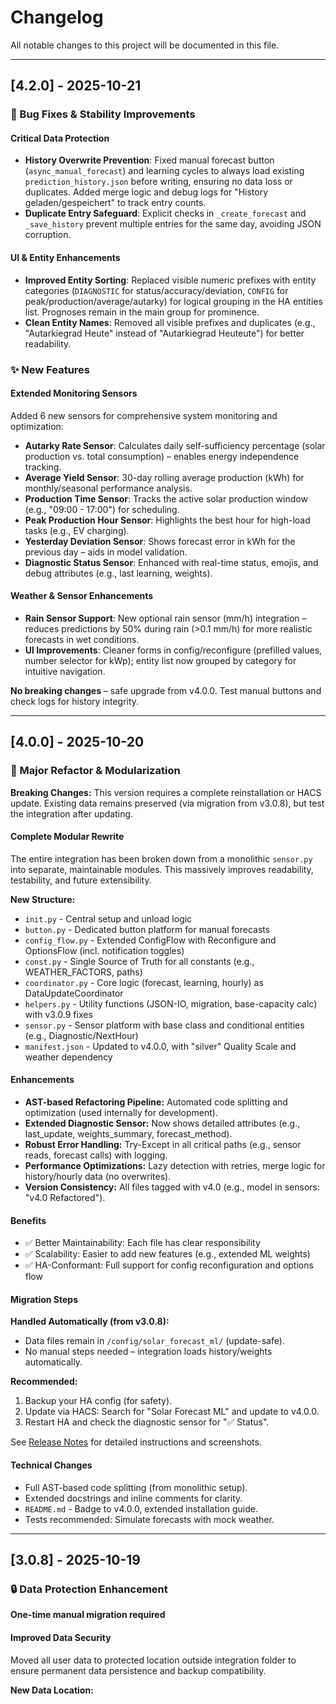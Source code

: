# Changelog

All notable changes to this project will be documented in this file.

---

## [4.2.0] - 2025-10-21

### 🔧 Bug Fixes & Stability Improvements

#### Critical Data Protection
- **History Overwrite Prevention**: Fixed manual forecast button (`async_manual_forecast`) and learning cycles to always load existing `prediction_history.json` before writing, ensuring no data loss or duplicates. Added merge logic and debug logs for "History geladen/gespeichert" to track entry counts.
- **Duplicate Entry Safeguard**: Explicit checks in `_create_forecast` and `_save_history` prevent multiple entries for the same day, avoiding JSON corruption.

#### UI & Entity Enhancements
- **Improved Entity Sorting**: Replaced visible numeric prefixes with entity categories (`DIAGNOSTIC` for status/accuracy/deviation, `CONFIG` for peak/production/average/autarky) for logical grouping in the HA entities list. Prognoses remain in the main group for prominence.
- **Clean Entity Names**: Removed all visible prefixes and duplicates (e.g., "Autarkiegrad Heute" instead of "Autarkiegrad Heuteute") for better readability.

### ✨ New Features

#### Extended Monitoring Sensors
Added 6 new sensors for comprehensive system monitoring and optimization:
- **Autarky Rate Sensor**: Calculates daily self-sufficiency percentage (solar production vs. total consumption) – enables energy independence tracking.
- **Average Yield Sensor**: 30-day rolling average production (kWh) for monthly/seasonal performance analysis.
- **Production Time Sensor**: Tracks the active solar production window (e.g., "09:00 - 17:00") for scheduling.
- **Peak Production Hour Sensor**: Highlights the best hour for high-load tasks (e.g., EV charging).
- **Yesterday Deviation Sensor**: Shows forecast error in kWh for the previous day – aids in model validation.
- **Diagnostic Status Sensor**: Enhanced with real-time status, emojis, and debug attributes (e.g., last learning, weights).

#### Weather & Sensor Enhancements
- **Rain Sensor Support**: New optional rain sensor (mm/h) integration – reduces predictions by 50% during rain (>0.1 mm/h) for more realistic forecasts in wet conditions.
- **UI Improvements**: Cleaner forms in config/reconfigure (prefilled values, number selector for kWp); entity list now grouped by category for intuitive navigation.

**No breaking changes** – safe upgrade from v4.0.0. Test manual buttons and check logs for history integrity.

---

## [4.0.0] - 2025-10-20

### 🚀 Major Refactor & Modularization

**Breaking Changes:** This version requires a complete reinstallation or HACS update. Existing data remains preserved (via migration from v3.0.8), but test the integration after updating.

#### Complete Modular Rewrite

The entire integration has been broken down from a monolithic `sensor.py` into separate, maintainable modules. This massively improves readability, testability, and future extensibility.

**New Structure:**
- `init.py` - Central setup and unload logic
- `button.py` - Dedicated button platform for manual forecasts
- `config_flow.py` - Extended ConfigFlow with Reconfigure and OptionsFlow (incl. notification toggles)
- `const.py` - Single Source of Truth for all constants (e.g., WEATHER_FACTORS, paths)
- `coordinator.py` - Core logic (forecast, learning, hourly) as DataUpdateCoordinator
- `helpers.py` - Utility functions (JSON-IO, migration, base-capacity calc) with v3.0.9 fixes
- `sensor.py` - Sensor platform with base class and conditional entities (e.g., Diagnostic/NextHour)
- `manifest.json` - Updated to v4.0.0, with "silver" Quality Scale and weather dependency

#### Enhancements

- **AST-based Refactoring Pipeline:** Automated code splitting and optimization (used internally for development).
- **Extended Diagnostic Sensor:** Now shows detailed attributes (e.g., last_update, weights_summary, forecast_method).
- **Robust Error Handling:** Try-Except in all critical paths (e.g., sensor reads, forecast calls) with logging.
- **Performance Optimizations:** Lazy detection with retries, merge logic for history/hourly data (no overwrites).
- **Version Consistency:** All files tagged with v4.0 (e.g., model in sensors: "v4.0 Refactored").

#### Benefits

- ✅ Better Maintainability: Each file has clear responsibility
- ✅ Scalability: Easier to add new features (e.g., extended ML weights)
- ✅ HA-Conformant: Full support for config reconfiguration and options flow

#### Migration Steps

**Handled Automatically (from v3.0.8):**
- Data files remain in `/config/solar_forecast_ml/` (update-safe).
- No manual steps needed – integration loads history/weights automatically.

**Recommended:**
1. Backup your HA config (for safety).
2. Update via HACS: Search for "Solar Forecast ML" and update to v4.0.0.
3. Restart HA and check the diagnostic sensor for "✅ Status".

See [Release Notes](https://github.com/Zara-Toorox/ha-solar-forecast-ml/releases/tag/v4.0.0) for detailed instructions and screenshots.

#### Technical Changes

- Full AST-based code splitting (from monolithic setup).
- Extended docstrings and inline comments for clarity.
- `README.md` - Badge to v4.0.0, extended installation guide.
- Tests recommended: Simulate forecasts with mock weather.

---

## [3.0.8] - 2025-10-19

### 🔒 Data Protection Enhancement

**One-time manual migration required**

#### Improved Data Security

Moved all user data to protected location outside integration folder to ensure permanent data persistence and backup compatibility.

**New Data Location:**
